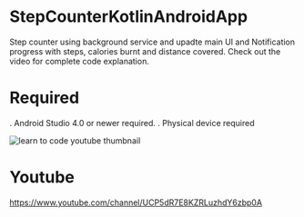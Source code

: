# StepCounterKotlinAndroidApp 

Step counter using background service and upadte main UI and Notification progress with steps, calories burnt and distance covered. Check out the video for complete code explanation. 

# Required
.  Android Studio 4.0 or newer required.
.  Physical device required

![learn to code youtube thumbnail ](https://user-images.githubusercontent.com/16830594/91642828-f4459580-ea47-11ea-97f5-ac5427bb40d2.jpg)

# Youtube 
https://www.youtube.com/channel/UCP5dR7E8KZRLuzhdY6zbp0A
